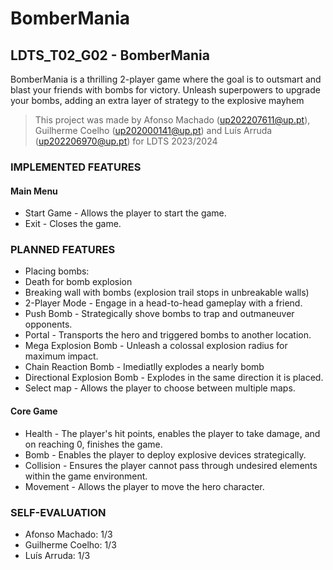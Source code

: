 # BomberMania

## LDTS_T02_G02 - BomberMania

BomberMania is a thrilling 2-player game where the goal is to outsmart and blast your friends with bombs for victory. Unleash superpowers to upgrade your bombs, adding an extra layer of strategy to the explosive mayhem

> This project was made by Afonso Machado (up202207611@up.pt), Guilherme Coelho (up202000141@up.pt) and Luís Arruda (up202206970@up.pt) for LDTS 2023/2024

### IMPLEMENTED FEATURES

#### Main Menu
- Start Game - Allows the player to start the game.
- Exit - Closes the game.

### PLANNED FEATURES
- Placing bombs:
- Death for bomb explosion
- Breaking wall with bombs (explosion trail stops in unbreakable walls)
- 2-Player Mode - Engage in a head-to-head gameplay with a friend.
- Push Bomb - Strategically shove bombs to trap and outmaneuver opponents.
- Portal - Transports the hero and triggered bombs to another location.
- Mega Explosion Bomb - Unleash a colossal explosion radius for maximum impact.
- Chain Reaction Bomb - Imediatlly explodes a nearly bomb
- Directional Explosion Bomb - Explodes in the same direction it is placed.
- Select map - Allows the player to choose between multiple maps.

#### Core Game
- Health - The player's hit points, enables the player to take damage, and on reaching 0, finishes the game.
- Bomb - Enables the player to deploy explosive devices strategically.
- Collision - Ensures the player cannot pass through undesired elements within the game environment.
- Movement - Allows the player to move the hero character.

### SELF-EVALUATION
- Afonso Machado: 1/3
- Guilherme Coelho: 1/3
- Luís Arruda: 1/3

